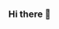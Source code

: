 ### Hi there 👋

<!--
**spmoriarty/spmoriarty** is a ✨ _special_ ✨ repository because its `README.md` (this file) appears on your GitHub profile.

Here are some ideas to get you started:




- 🌱 I’m currently learning 




### How to reach me: ...
### Find me on [Linkedin](linkedin.com/in/seanmoriarty1).



😄 Pronouns: He, Him, His
- ⚡ Fun fact: ...
-->
